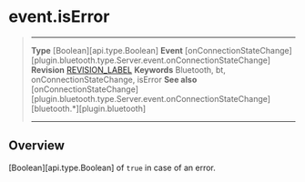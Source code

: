 # event.isError

> --------------------- ------------------------------------------------------------------------------------------
> __Type__              [Boolean][api.type.Boolean]
> __Event__             [onConnectionStateChange][plugin.bluetooth.type.Server.event.onConnectionStateChange]
> __Revision__          [REVISION_LABEL](REVISION_URL)
> __Keywords__          Bluetooth, bt, onConnectionStateChange, isError
> __See also__          [onConnectionStateChange][plugin.bluetooth.type.Server.event.onConnectionStateChange]
>						[bluetooth.*][plugin.bluetooth]
> --------------------- ------------------------------------------------------------------------------------------

## Overview

[Boolean][api.type.Boolean] of `true` in case of an error.